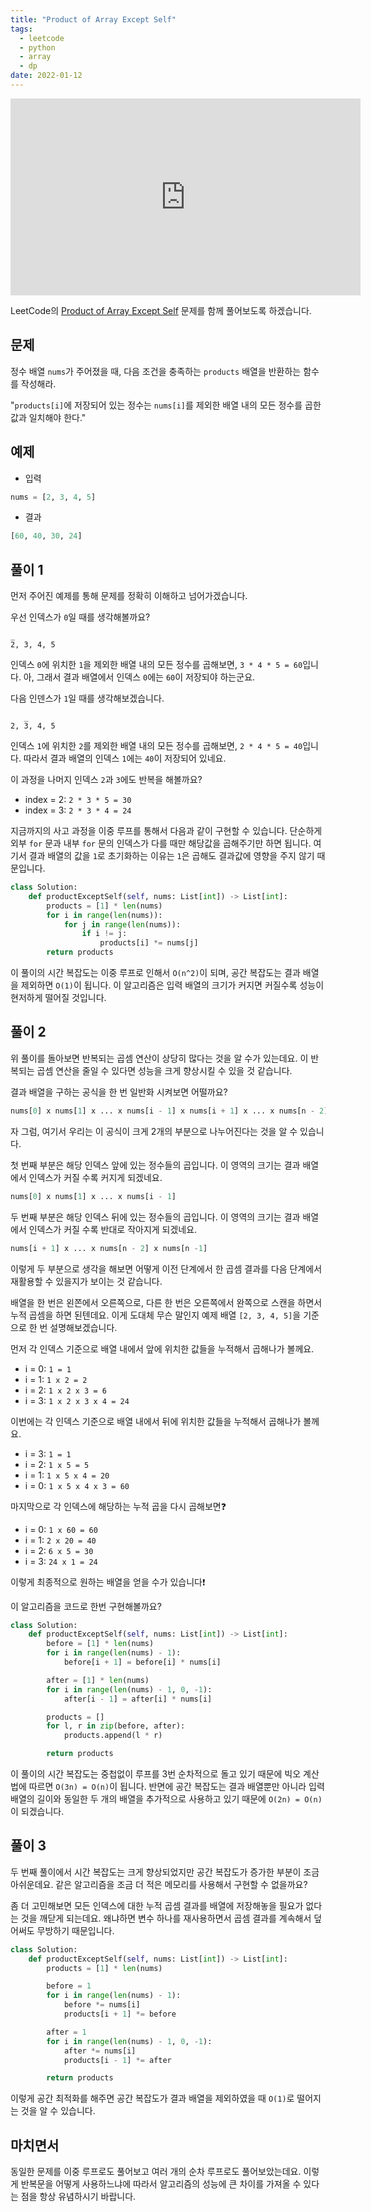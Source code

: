 ```yaml
---
title: "Product of Array Except Self"
tags:
  - leetcode
  - python
  - array
  - dp
date: 2022-01-12
---
```


<iframe width="560" height="315" src="https://www.youtube.com/embed/QFIcGyX_Ggo" title="YouTube video player" frameborder="0" allow="accelerometer; autoplay; clipboard-write; encrypted-media; gyroscope; picture-in-picture" allowfullscreen></iframe>

LeetCode의 [Product of Array Except Self](https://leetcode.com/problems/product-of-array-except-self/) 문제를 함께 풀어보도록 하겠습니다.

## 문제

정수 배열 `nums`가 주어졌을 때, 다음 조건을 충족하는 `products` 배열을 반환하는 함수를 작성해라.

"`products[i]`에 저장되어 있는 정수는 `nums[i]`를 제외한 배열 내의 모든 정수를 곱한 값과 일치해야 한다."

## 예제

- 입력

```py
nums = [2, 3, 4, 5]
```

- 결과

```py
[60, 40, 30, 24]
```

## 풀이 1

먼저 주어진 예제를 통해 문제를 정확히 이해하고 넘어가겠습니다.

우선 인덱스가 `0`일 때를 생각해볼까요?

```
_
2, 3, 4, 5
```

인덱스 `0`에 위치한 `1`을 제외한 배열 내의 모든 정수를 곱해보면, `3 * 4 * 5 = 60`입니다.
아, 그래서 결과 배열에서 인덱스 `0`에는 `60`이 저장되야 하는군요.

다음 인덴스가 `1`일 때를 생각해보겠습니다.

```
   _
2, 3, 4, 5
```

인덱스 `1`에 위치한 `2`를 제외한 배열 내의 모든 정수를 곱해보면, `2 * 4 * 5 = 40`입니다.
따라서 결과 배열의 인덱스 `1`에는 `40`이 저장되어 있네요.

이 과정을 나머지 인덱스 `2`과 `3`에도 반복을 해볼까요?

- index = 2: `2 * 3 * 5 = 30`
- index = 3: `2 * 3 * 4 = 24`

지금까지의 사고 과정을 이중 루프를 통해서 다음과 같이 구현할 수 있습니다.
단순하게 외부 `for` 문과 내부 `for` 문의 인덱스가 다를 때만 해당값을 곱해주기만 하면 됩니다.
여기서 결과 배열의 값을 `1`로 초기화하는 이유는 `1`은 곱해도 결과값에 영향을 주지 않기 때문입니다.

```py
class Solution:
    def productExceptSelf(self, nums: List[int]) -> List[int]:
        products = [1] * len(nums)
        for i in range(len(nums)):
            for j in range(len(nums)):
                if i != j:
                    products[i] *= nums[j]
        return products
```

이 풀이의 시간 복잡도는 이중 루프로 인해서 `O(n^2)`이 되며, 공간 복잡도는 결과 배열을 제외하면 `O(1)`이 됩니다.
이 알고리즘은 입력 배열의 크기가 커지면 커질수록 성능이 현저하게 떨어질 것입니다.

## 풀이 2

위 풀이를 돌아보면 반복되는 곱셈 연산이 상당히 많다는 것을 알 수가 있는데요.
이 반복되는 곱셈 연산을 줄일 수 있다면 성능을 크게 향상시킬 수 있을 것 같습니다.

결과 배열을 구하는 공식을 한 번 일반화 시켜보면 어떨까요?

```py
nums[0] x nums[1] x ... x nums[i - 1] x nums[i + 1] x ... x nums[n - 2] x nums[n -1]
```

자 그럼, 여기서 우리는 이 공식이 크게 2개의 부분으로 나누어진다는 것을 알 수 있습니다.

첫 번째 부분은 해당 인덱스 앞에 있는 정수들의 곱입니다. 이 영역의 크기는 결과 배열에서 인덱스가 커질 수록 커지게 되겠네요.

```py
nums[0] x nums[1] x ... x nums[i - 1]
```

두 번째 부분은 해당 인덱스 뒤에 있는 정수들의 곱입니다. 이 영역의 크기는 결과 배열에서 인덱스가 커질 수록 반대로 작아지게 되겠네요.

```py
nums[i + 1] x ... x nums[n - 2] x nums[n -1]
```

이렇게 두 부분으로 생각을 해보면 어떻게 이전 단계에서 한 곱셈 결과를 다음 단계에서 재활용할 수 있을지가 보이는 것 같습니다.

배열을 한 번은 왼쫀에서 오른쪽으로, 다른 한 번은 오른쪽에서 완쪽으로 스캔을 하면서 누적 곱셈을 하면 된텐데요.
이게 도대체 무슨 말인지 예제 배열 `[2, 3, 4, 5]`을 기준으로 한 번 설명해보겠습니다.

먼저 각 인덱스 기준으로 배열 내에서 앞에 위치한 값들을 누적해서 곱해나가 볼께요.

- i = 0: `1 = 1`
- i = 1: `1 x 2 = 2`
- i = 2: `1 x 2 x 3 = 6`
- i = 3: `1 x 2 x 3 x 4 = 24`

이번에는 각 인덱스 기준으로 배열 내에서 뒤에 위치한 값들을 누적해서 곱해나가 볼께요.

- i = 3: `1 = 1`
- i = 2: `1 x 5 = 5`
- i = 1: `1 x 5 x 4 = 20`
- i = 0: `1 x 5 x 4 x 3 = 60`

마지막으로 각 인덱스에 해당하는 누적 곱을 다시 곱해보면❓

- i = 0: `1 x 60 = 60`
- i = 1: `2 x 20 = 40`
- i = 2: `6 x 5 = 30`
- i = 3: `24 x 1 = 24`

이렇게 최종적으로 원하는 배열을 얻을 수가 있습니다❗

이 알고리즘을 코드로 한번 구현해볼까요?

```py
class Solution:
    def productExceptSelf(self, nums: List[int]) -> List[int]:
        before = [1] * len(nums)
        for i in range(len(nums) - 1):
            before[i + 1] = before[i] * nums[i]

        after = [1] * len(nums)
        for i in range(len(nums) - 1, 0, -1):
            after[i - 1] = after[i] * nums[i]

        products = []
        for l, r in zip(before, after):
            products.append(l * r)

        return products
```

이 풀이의 시간 복잡도는 중첩없이 루프를 3번 순차적으로 돌고 있기 때문에 빅오 계산법에 따르면 `O(3n) = O(n)`이 됩니다.
반면에 공간 복잡도는 결과 배열뿐만 아니라 입력 배열의 길이와 동일한 두 개의 배열을 추가적으로 사용하고 있기 때문에 `O(2n) = O(n)`이 되겠습니다.

## 풀이 3

두 번째 풀이에서 시간 복잡도는 크게 향상되었지만 공간 복잡도가 증가한 부분이 조금 아쉬운데요.
같은 알고리즘을 조금 더 적은 메모리를 사용해서 구현할 수 없을까요?

좀 더 고민해보면 모든 인덱스에 대한 누적 곱셈 결과를 배열에 저장해놓을 필요가 없다는 것을 깨닫게 되는데요.
왜냐하면 변수 하나를 재사용하면서 곱셈 결과를 계속해서 덮어써도 무방하기 때문입니다.

```py
class Solution:
    def productExceptSelf(self, nums: List[int]) -> List[int]:
        products = [1] * len(nums)

        before = 1
        for i in range(len(nums) - 1):
            before *= nums[i]
            products[i + 1] *= before

        after = 1
        for i in range(len(nums) - 1, 0, -1):
            after *= nums[i]
            products[i - 1] *= after

        return products
```

이렇게 공간 최적화를 해주면 공간 복잡도가 결과 배열을 제외하였을 때 `O(1)`로 떨어지는 것을 알 수 있습니다.

## 마치면서

동일한 문제를 이중 루프로도 풀어보고 여러 개의 순차 루프로도 풀어보았는데요.
이렇게 반복문을 어떻게 사용하느냐에 따라서 알고리즘의 성능에 큰 차이를 가져올 수 있다는 점을 항상 유념하시기 바랍니다.
